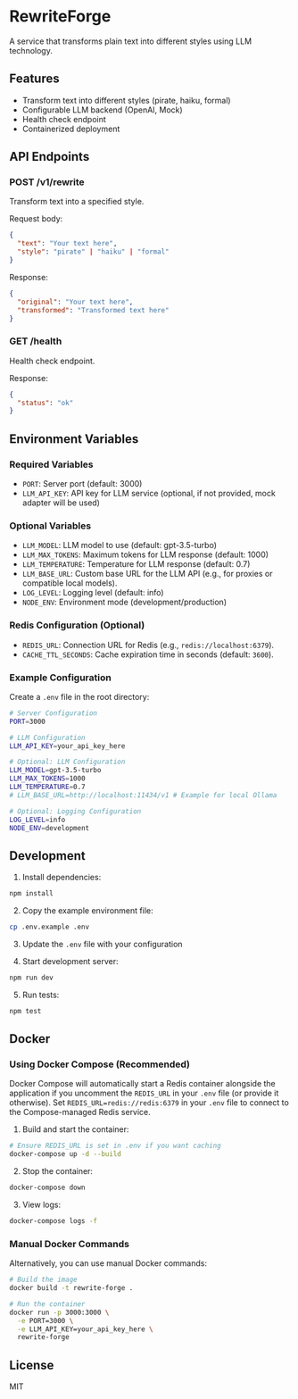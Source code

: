 # RewriteForge

A service that transforms plain text into different styles using LLM technology.

## Features

- Transform text into different styles (pirate, haiku, formal)
- Configurable LLM backend (OpenAI, Mock)
- Health check endpoint
- Containerized deployment

## API Endpoints

### POST /v1/rewrite
Transform text into a specified style.

Request body:
```json
{
  "text": "Your text here",
  "style": "pirate" | "haiku" | "formal"
}
```

Response:
```json
{
  "original": "Your text here",
  "transformed": "Transformed text here"
}
```

### GET /health
Health check endpoint.

Response:
```json
{
  "status": "ok"
}
```

## Environment Variables

### Required Variables
- `PORT`: Server port (default: 3000)
- `LLM_API_KEY`: API key for LLM service (optional, if not provided, mock adapter will be used)

### Optional Variables
- `LLM_MODEL`: LLM model to use (default: gpt-3.5-turbo)
- `LLM_MAX_TOKENS`: Maximum tokens for LLM response (default: 1000)
- `LLM_TEMPERATURE`: Temperature for LLM response (default: 0.7)
- `LLM_BASE_URL`: Custom base URL for the LLM API (e.g., for proxies or compatible local models).
- `LOG_LEVEL`: Logging level (default: info)
- `NODE_ENV`: Environment mode (development/production)

### Redis Configuration (Optional)
- `REDIS_URL`: Connection URL for Redis (e.g., `redis://localhost:6379`).
- `CACHE_TTL_SECONDS`: Cache expiration time in seconds (default: `3600`).

### Example Configuration
Create a `.env` file in the root directory:
```bash
# Server Configuration
PORT=3000

# LLM Configuration
LLM_API_KEY=your_api_key_here

# Optional: LLM Configuration
LLM_MODEL=gpt-3.5-turbo
LLM_MAX_TOKENS=1000
LLM_TEMPERATURE=0.7
# LLM_BASE_URL=http://localhost:11434/v1 # Example for local Ollama

# Optional: Logging Configuration
LOG_LEVEL=info
NODE_ENV=development
```

## Development

1. Install dependencies:
```bash
npm install
```

2. Copy the example environment file:
```bash
cp .env.example .env
```

3. Update the `.env` file with your configuration

4. Start development server:
```bash
npm run dev
```

5. Run tests:
```bash
npm test
```

## Docker

### Using Docker Compose (Recommended)

Docker Compose will automatically start a Redis container alongside the application if you uncomment the `REDIS_URL` in your `.env` file (or provide it otherwise). Set `REDIS_URL=redis://redis:6379` in your `.env` file to connect to the Compose-managed Redis service.

1. Build and start the container:
```bash
# Ensure REDIS_URL is set in .env if you want caching
docker-compose up -d --build
```

2. Stop the container:
```bash
docker-compose down
```

3. View logs:
```bash
docker-compose logs -f
```

### Manual Docker Commands

Alternatively, you can use manual Docker commands:

```bash
# Build the image
docker build -t rewrite-forge .

# Run the container
docker run -p 3000:3000 \
  -e PORT=3000 \
  -e LLM_API_KEY=your_api_key_here \
  rewrite-forge
```

## License

MIT
